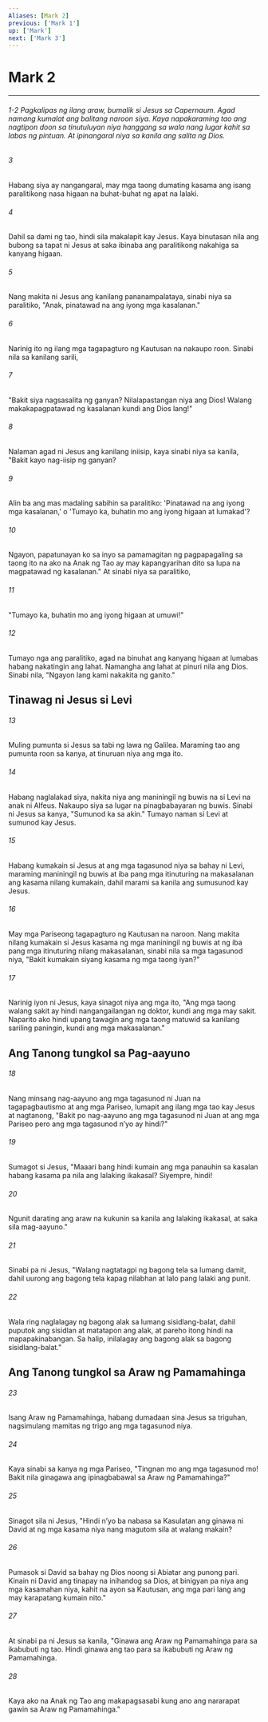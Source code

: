 ```yaml
---
Aliases: [Mark 2]
previous: ['Mark 1']
up: ['Mark']
next: ['Mark 3']
---
```

# Mark 2

***
###### 1-2 Pagkalipas ng ilang araw, bumalik si Jesus sa Capernaum. Agad namang kumalat ang balitang naroon siya. Kaya napakaraming tao ang nagtipon doon sa tinutuluyan niya hanggang sa wala nang lugar kahit sa labas ng pintuan. At ipinangaral niya sa kanila ang salita ng Dios. 


###### 3 


Habang siya ay nangangaral, may mga taong dumating kasama ang isang paralitikong nasa higaan na buhat-buhat ng apat na lalaki. 


###### 4 


Dahil sa dami ng tao, hindi sila makalapit kay Jesus. Kaya binutasan nila ang bubong sa tapat ni Jesus at saka ibinaba ang paralitikong nakahiga sa kanyang higaan. 


###### 5 


Nang makita ni Jesus ang kanilang pananampalataya, sinabi niya sa paralitiko, "Anak, pinatawad na ang iyong mga kasalanan." 


###### 6 


Narinig ito ng ilang mga tagapagturo ng Kautusan na nakaupo roon. Sinabi nila sa kanilang sarili, 


###### 7 


"Bakit siya nagsasalita ng ganyan? Nilalapastangan niya ang Dios! Walang makakapagpatawad ng kasalanan kundi ang Dios lang!" 


###### 8 


Nalaman agad ni Jesus ang kanilang iniisip, kaya sinabi niya sa kanila, "Bakit kayo nag-iisip ng ganyan? 


###### 9 


Alin ba ang mas madaling sabihin sa paralitiko: 'Pinatawad na ang iyong mga kasalanan,' o 'Tumayo ka, buhatin mo ang iyong higaan at lumakad'? 


###### 10 


Ngayon, papatunayan ko sa inyo sa pamamagitan ng pagpapagaling sa taong ito na ako na Anak ng Tao ay may kapangyarihan dito sa lupa na magpatawad ng kasalanan." At sinabi niya sa paralitiko, 


###### 11 


"Tumayo ka, buhatin mo ang iyong higaan at umuwi!" 


###### 12 


Tumayo nga ang paralitiko, agad na binuhat ang kanyang higaan at lumabas habang nakatingin ang lahat. Namangha ang lahat at pinuri nila ang Dios. Sinabi nila, "Ngayon lang kami nakakita ng ganito." 

## Tinawag ni Jesus si Levi 


###### 13 


Muling pumunta si Jesus sa tabi ng lawa ng Galilea. Maraming tao ang pumunta roon sa kanya, at tinuruan niya ang mga ito. 


###### 14 


Habang naglalakad siya, nakita niya ang maniningil ng buwis na si Levi na anak ni Alfeus. Nakaupo siya sa lugar na pinagbabayaran ng buwis. Sinabi ni Jesus sa kanya, "Sumunod ka sa akin." Tumayo naman si Levi at sumunod kay Jesus. 


###### 15 


Habang kumakain si Jesus at ang mga tagasunod niya sa bahay ni Levi, maraming maniningil ng buwis at iba pang mga itinuturing na makasalanan ang kasama nilang kumakain, dahil marami sa kanila ang sumusunod kay Jesus. 


###### 16 


May mga Pariseong tagapagturo ng Kautusan na naroon. Nang makita nilang kumakain si Jesus kasama ng mga maniningil ng buwis at ng iba pang mga itinuturing nilang makasalanan, sinabi nila sa mga tagasunod niya, "Bakit kumakain siyang kasama ng mga taong iyan?" 


###### 17 


Narinig iyon ni Jesus, kaya sinagot niya ang mga ito, "Ang mga taong walang sakit ay hindi nangangailangan ng doktor, kundi ang mga may sakit. Naparito ako hindi upang tawagin ang mga taong matuwid sa kanilang sariling paningin, kundi ang mga makasalanan." 

## Ang Tanong tungkol sa Pag-aayuno 


###### 18 


Nang minsang nag-aayuno ang mga tagasunod ni Juan na tagapagbautismo at ang mga Pariseo, lumapit ang ilang mga tao kay Jesus at nagtanong, "Bakit po nag-aayuno ang mga tagasunod ni Juan at ang mga Pariseo pero ang mga tagasunod nʼyo ay hindi?" 


###### 19 


Sumagot si Jesus, "Maaari bang hindi kumain ang mga panauhin sa kasalan habang kasama pa nila ang lalaking ikakasal? Siyempre, hindi! 


###### 20 


Ngunit darating ang araw na kukunin sa kanila ang lalaking ikakasal, at saka sila mag-aayuno." 


###### 21 


Sinabi pa ni Jesus, "Walang nagtatagpi ng bagong tela sa lumang damit, dahil uurong ang bagong tela kapag nilabhan at lalo pang lalaki ang punit. 


###### 22 


Wala ring naglalagay ng bagong alak sa lumang sisidlang-balat, dahil puputok ang sisidlan at matatapon ang alak, at pareho itong hindi na mapapakinabangan. Sa halip, inilalagay ang bagong alak sa bagong sisidlang-balat." 

## Ang Tanong tungkol sa Araw ng Pamamahinga 


###### 23 


Isang Araw ng Pamamahinga, habang dumadaan sina Jesus sa triguhan, nagsimulang mamitas ng trigo ang mga tagasunod niya. 


###### 24 


Kaya sinabi sa kanya ng mga Pariseo, "Tingnan mo ang mga tagasunod mo! Bakit nila ginagawa ang ipinagbabawal sa Araw ng Pamamahinga?" 


###### 25 


Sinagot sila ni Jesus, "Hindi nʼyo ba nabasa sa Kasulatan ang ginawa ni David at ng mga kasama niya nang magutom sila at walang makain? 


###### 26 


Pumasok si David sa bahay ng Dios noong si Abiatar ang punong pari. Kinain ni David ang tinapay na inihandog sa Dios, at binigyan pa niya ang mga kasamahan niya, kahit na ayon sa Kautusan, ang mga pari lang ang may karapatang kumain nito." 


###### 27 


At sinabi pa ni Jesus sa kanila, "Ginawa ang Araw ng Pamamahinga para sa ikabubuti ng tao. Hindi ginawa ang tao para sa ikabubuti ng Araw ng Pamamahinga. 


###### 28 


Kaya ako na Anak ng Tao ang makapagsasabi kung ano ang nararapat gawin sa Araw ng Pamamahinga."
